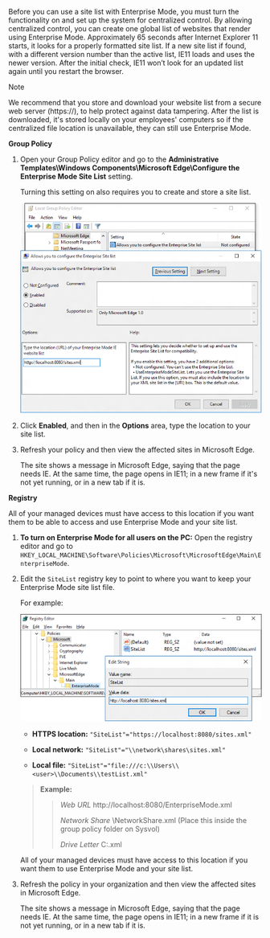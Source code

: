 Before you can use a site list with Enterprise Mode, you must turn the functionality on and set up the system for centralized control. By allowing
centralized control, you can create one global list of websites that render using Enterprise Mode. Approximately 65 seconds after Internet Explorer 11 starts, it looks for a properly formatted site list. If a new site list if found, with a different version number than the active list, IE11 loads and uses the newer version. After the initial check, IE11 won’t look for an updated list again until you restart the browser.

>[!NOTE] 
>We recommend that you store and download your website list from a secure web server (https://), to help protect against data tampering. After the list is downloaded, it's stored locally on your employees' computers so if the centralized file location is unavailable, they can still use Enterprise Mode.

**Group Policy**

1.  Open your Group Policy editor and go to the **Administrative Templates\\Windows Components\\Microsoft Edge\\Configure the Enterprise Mode     Site List** setting.<p>Turning this setting on also requires you to create and store a site list.

    ![Local Group Policy Editor for using a site list](images/config-enterprise-site-list.png)

2.  Click **Enabled**, and then in the **Options** area, type the location to your site list.

3.  Refresh your policy and then view the affected sites in Microsoft Edge.<p>The site shows a message in Microsoft Edge, saying that the page needs IE. At the same time, the page opens in IE11; in a new frame if it's not yet running, or in a new tab if it is.

**Registry**

All of your managed devices must have access to this location if you want them to be able to access and use Enterprise Mode and your site list.

1.  **To turn on Enterprise Mode for all users on the PC:** Open the registry editor and go to     `HKEY_LOCAL_MACHINE\Software\Policies\Microsoft\MicrosoftEdge\Main\EnterpriseMode`.

2.  Edit the `SiteList` registry key to point to where you want to keep your Enterprise Mode site list file.<p>For example:
    
    ![Enterprise mode with site list in the registry](images/enterprise-mode-value-data.png)

    -   **HTTPS location:** `"SiteList"="https://localhost:8080/sites.xml"`

    -   **Local network:** `"SiteList"="\\network\shares\sites.xml"`

    -   **Local file:**   `"SiteList"="file:///c:\\Users\\<user>\\Documents\\testList.xml"`

    >   **Example:**  
    >>  _Web URL_ http://localhost:8080/EnterpriseMode.xml
    >>
    >>   _Network Share_ \\NetworkShare.xml (Place this inside the group policy folder on Sysvol)
    >>
    >>   _Drive Letter_ C:.xml

    All of your managed devices must have access to this location if you want them to use Enterprise Mode and your site list.

3.  Refresh the policy in your organization and then view the affected sites in
    Microsoft Edge.<p>The site shows a message in Microsoft Edge, saying that the page needs IE.
    At the same time, the page opens in IE11; in a new frame if it is not yet
    running, or in a new tab if it is.
